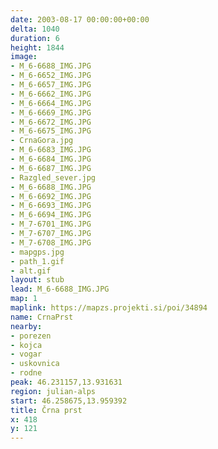 ```yaml
---
date: 2003-08-17 00:00:00+00:00
delta: 1040
duration: 6
height: 1844
image:
- M_6-6688_IMG.JPG
- M_6-6652_IMG.JPG
- M_6-6657_IMG.JPG
- M_6-6662_IMG.JPG
- M_6-6664_IMG.JPG
- M_6-6669_IMG.JPG
- M_6-6672_IMG.JPG
- M_6-6675_IMG.JPG
- CrnaGora.jpg
- M_6-6683_IMG.JPG
- M_6-6684_IMG.JPG
- M_6-6687_IMG.JPG
- Razgled_sever.jpg
- M_6-6688_IMG.JPG
- M_6-6692_IMG.JPG
- M_6-6693_IMG.JPG
- M_6-6694_IMG.JPG
- M_7-6701_IMG.JPG
- M_7-6707_IMG.JPG
- M_7-6708_IMG.JPG
- mapgps.jpg
- path_1.gif
- alt.gif
layout: stub
lead: M_6-6688_IMG.JPG
map: 1
maplink: https://mapzs.projekti.si/poi/34894
name: CrnaPrst
nearby:
- porezen
- kojca
- vogar
- uskovnica
- rodne
peak: 46.231157,13.931631
region: julian-alps
start: 46.258675,13.959392
title: Črna prst
x: 418
y: 121
---
```

